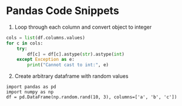 # Pandas Code Snippets

1. Loop through each column and convert object to integer
```python
cols = list(df.columns.values)
for c in cols:
    try:
        df[c] = df[c].astype(str).astype(int)
    except Exception as e:
        print("Cannot cast to int:", e)
```

2. Create arbitrary dataframe with random values
```
import pandas as pd
import numpy as np
df = pd.DataFrame(np.random.rand(10, 3), columns=['a', 'b', 'c'])
```
